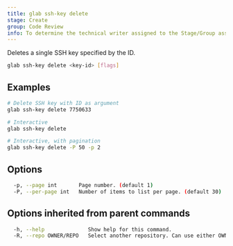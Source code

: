 ```yaml
---
title: glab ssh-key delete
stage: Create
group: Code Review
info: To determine the technical writer assigned to the Stage/Group associated with this page, see https://about.gitlab.com/handbook/product/ux/technical-writing/#assignments
---
```


<!--
This documentation is auto generated by a script.
Please do not edit this file directly. Run `make gen-docs` instead.
-->

Deletes a single SSH key specified by the ID.

```bash twoslash title="Terminal"
glab ssh-key delete <key-id> [flags]
```

## Examples

```bash twoslash title="Terminal"
# Delete SSH key with ID as argument
glab ssh-key delete 7750633

# Interactive
glab ssh-key delete

# Interactive, with pagination
glab ssh-key delete -P 50 -p 2
```

## Options

```bash twoslash title="Terminal"
  -p, --page int       Page number. (default 1)
  -P, --per-page int   Number of items to list per page. (default 30)
```

## Options inherited from parent commands

```bash twoslash title="Terminal"
  -h, --help              Show help for this command.
  -R, --repo OWNER/REPO   Select another repository. Can use either OWNER/REPO or `GROUP/NAMESPACE/REPO` format. Also accepts full URL or Git URL.
```
